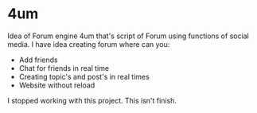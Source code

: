 # 4um
Idea of Forum engine
4um that's script of Forum using functions of social media. 
I have idea creating forum where can you:
* Add friends
* Chat for friends in real time
* Creating topic's and post's in real times
* Website without reload

I stopped working with this project. This isn't finish.
